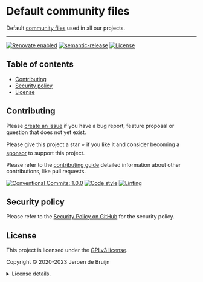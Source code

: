 # Default community files <!-- omit in toc -->

Default [community files](https://docs.github.com/en/free-pro-team@latest/github/building-a-strong-community/setting-up-your-project-for-healthy-contributions) used in all our projects.

---

[![Renovate enabled](https://img.shields.io/badge/Renovate-enabled-brightgreen.svg?logo=renovatebot&logoColor&style=flat-square)](https://renovatebot.com)
[![semantic-release](https://img.shields.io/badge/%20%20%F0%9F%93%A6%F0%9F%9A%80-semantic--release-e10079.svg?style=flat-square)](https://github.com/semantic-release/semantic-release)
[![License](https://img.shields.io/github/license/vidavidorra/.github.svg?style=flat-square)](LICENSE.md)

<a name="toc"></a>

## Table of contents <!-- omit in toc -->

- [Contributing](#contributing)
- [Security policy](#security-policy)
- [License](#license)

## Contributing

Please [create an issue](https://github.com/vidavidorra/.github/issues/new/choose) if you have a bug report, feature proposal or question that does not yet exist.

Please give this project a star ⭐ if you like it and consider becoming a [sponsor](https://github.com/sponsors/jdbruijn) to support this project.

Please refer to the [contributing guide](https://github.com/vidavidorra/.github/CONTRIBUTING.md) detailed information about other contributions, like pull requests.

[![Conventional Commits: 1.0.0](https://img.shields.io/badge/Conventional%20Commits-1.0.0-yellow.svg?style=flat-square)](https://conventionalcommits.org)
[![Code style](https://img.shields.io/badge/code_style-Prettier-ff69b4.svg?logo=prettier&style=flat-square)](https://github.com/prettier/prettier)
[![Linting](https://img.shields.io/badge/linting-ESLint-lightgrey.svg?logo=eslint&style=flat-square)](https://eslint.org)

## Security policy

Please refer to the [Security Policy on GitHub](https://github.com/vidavidorra/.github/security/) for the security policy.

## License

This project is licensed under the [GPLv3 license](https://www.gnu.org/licenses/gpl.html).

Copyright © 2020-2023 Jeroen de Bruijn

<details><summary>License details.</summary>
<p>

This program is free software: you can redistribute it and/or modify
it under the terms of the GNU General Public License as published by
the Free Software Foundation, either version 3 of the License, or
(at your option) any later version.

This program is distributed in the hope that it will be useful,
but WITHOUT ANY WARRANTY; without even the implied warranty of
MERCHANTABILITY or FITNESS FOR A PARTICULAR PURPOSE. See the
GNU General Public License for more details.

You should have received a copy of the GNU General Public License
along with this program. If not, see <http://www.gnu.org/licenses/>.

The full text of the license is available in the [LICENSE](LICENSE.md) file in this repository and [online](https://www.gnu.org/licenses/gpl.html).

</details>
